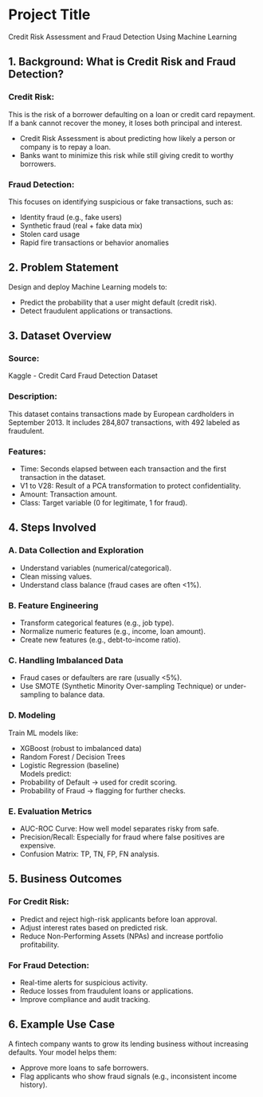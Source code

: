 # Project Title 
Credit Risk Assessment and Fraud Detection Using Machine Learning

## 1. Background: What is Credit Risk and Fraud Detection?
### Credit Risk:
This is the risk of a borrower defaulting on a loan or credit card repayment. If a bank cannot recover the money, it loses both principal and interest.</br>
- Credit Risk Assessment is about predicting how likely a person or company is to repay a loan.</br>
- Banks want to minimize this risk while still giving credit to worthy borrowers.

### Fraud Detection:
This focuses on identifying suspicious or fake transactions, such as:</br>
- Identity fraud (e.g., fake users)</br>
- Synthetic fraud (real + fake data mix)</br>
- Stolen card usage</br>
- Rapid fire transactions or behavior anomalies

## 2. Problem Statement
Design and deploy Machine Learning models to:</br>
- Predict the probability that a user might default (credit risk).</br>
- Detect fraudulent applications or transactions.

## 3. Dataset Overview
### Source: 
Kaggle - Credit Card Fraud Detection Dataset</br>
### Description: 
This dataset contains transactions made by European cardholders in September 2013. It includes 284,807 transactions, with 492 labeled as fraudulent.</br>
### Features:
- Time: Seconds elapsed between each transaction and the first transaction in the dataset.</br>
- V1 to V28: Result of a PCA transformation to protect confidentiality.</br>
- Amount: Transaction amount.</br>
- Class: Target variable (0 for legitimate, 1 for fraud).

## 4. Steps Involved
### A. Data Collection and Exploration
- Understand variables (numerical/categorical).</br>
- Clean missing values.</br>
- Understand class balance (fraud cases are often <1%).

### B. Feature Engineering
- Transform categorical features (e.g., job type).</br>
- Normalize numeric features (e.g., income, loan amount).</br>
- Create new features (e.g., debt-to-income ratio).

### C. Handling Imbalanced Data
- Fraud cases or defaulters are rare (usually <5%).</br>
- Use SMOTE (Synthetic Minority Over-sampling Technique) or under-sampling to balance data.</br>

### D. Modeling
Train ML models like:</br>
  - XGBoost (robust to imbalanced data)</br>
  - Random Forest / Decision Trees</br>
  - Logistic Regression (baseline)</br>
 Models predict:</br>
  - Probability of Default → used for credit scoring.</br>
  - Probability of Fraud → flagging for further checks.

### E. Evaluation Metrics
- AUC-ROC Curve: How well model separates risky from safe.</br>
- Precision/Recall: Especially for fraud where false positives are expensive.</br>
- Confusion Matrix: TP, TN, FP, FN analysis.

## 5. Business Outcomes
### For Credit Risk:</br>
- Predict and reject high-risk applicants before loan approval.</br>
- Adjust interest rates based on predicted risk.</br>
- Reduce Non-Performing Assets (NPAs) and increase portfolio profitability.

### For Fraud Detection:</br>
- Real-time alerts for suspicious activity.</br>
- Reduce losses from fraudulent loans or applications.</br>
- Improve compliance and audit tracking.

## 6. Example Use Case
A fintech company wants to grow its lending business without increasing defaults. Your model helps them:</br>
- Approve more loans to safe borrowers.</br>
- Flag applicants who show fraud signals (e.g., inconsistent income history). 
